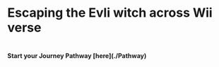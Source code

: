  <h1>Escaping the Evli witch across Wii verse<h1>




<h4>Start your Journey Pathway [here](./Pathway)<h4>

